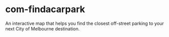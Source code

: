 # com-findacarpark
An interactive map that helps you find the closest off-street parking to your next City of Melbourne destination.
